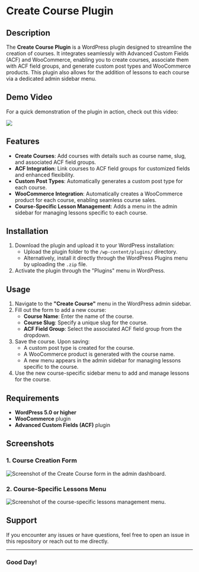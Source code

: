 # Create Course Plugin

## Description

The **Create Course Plugin** is a WordPress plugin designed to streamline the creation of courses. It integrates seamlessly with Advanced Custom Fields (ACF) and WooCommerce, enabling you to create courses, associate them with ACF field groups, and generate custom post types and WooCommerce products. This plugin also allows for the addition of lessons to each course via a dedicated admin sidebar menu.

## Demo Video

For a quick demonstration of the plugin in action, check out this video:

[<img src="https://img.youtube.com/vi/your_video_id/0.jpg">](https://youtu.be/your_video_id)

## Features

- **Create Courses**: Add courses with details such as course name, slug, and associated ACF field groups.
- **ACF Integration**: Link courses to ACF field groups for customized fields and enhanced flexibility.
- **Custom Post Types**: Automatically generates a custom post type for each course.
- **WooCommerce Integration**: Automatically creates a WooCommerce product for each course, enabling seamless course sales.
- **Course-Specific Lesson Management**: Adds a menu in the admin sidebar for managing lessons specific to each course.

## Installation

1. Download the plugin and upload it to your WordPress installation:
   - Upload the plugin folder to the `/wp-content/plugins/` directory.
   - Alternatively, install it directly through the WordPress Plugins menu by uploading the `.zip` file.
2. Activate the plugin through the "Plugins" menu in WordPress.

## Usage

1. Navigate to the **"Create Course"** menu in the WordPress admin sidebar.
2. Fill out the form to add a new course:
   - **Course Name**: Enter the name of the course.
   - **Course Slug**: Specify a unique slug for the course.
   - **ACF Field Group**: Select the associated ACF field group from the dropdown.
3. Save the course. Upon saving:
   - A custom post type is created for the course.
   - A WooCommerce product is generated with the course name.
   - A new menu appears in the admin sidebar for managing lessons specific to the course.
4. Use the new course-specific sidebar menu to add and manage lessons for the course.

## Requirements

- **WordPress 5.0 or higher**
- **WooCommerce** plugin
- **Advanced Custom Fields (ACF)** plugin

## Screenshots

### 1. Course Creation Form

![Screenshot of the Create Course form in the admin dashboard.](#)

### 2. Course-Specific Lessons Menu

![Screenshot of the course-specific lessons management menu.](#)

## Support

If you encounter any issues or have questions, feel free to open an issue in this repository or reach out to me directly.

---

### Good Day!
